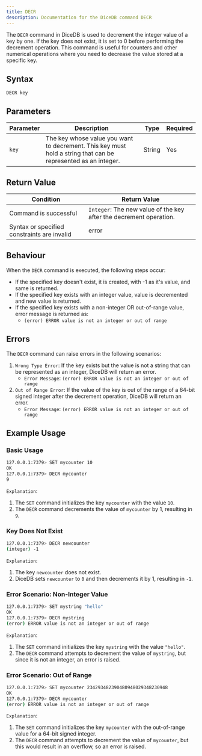 ```yaml
---
title: DECR
description: Documentation for the DiceDB command DECR
---
```


The `DECR` command in DiceDB is used to decrement the integer value of a key by one. If the key does not exist, it is set to 0 before performing the decrement operation. This command is useful for counters and other numerical operations where you need to decrease the value stored at a specific key.

## Syntax

```plaintext
DECR key
```

## Parameters

| Parameter       | Description                                      | Type    | Required |
|-----------------|--------------------------------------------------|---------|----------|
| `key`           | The key whose value you want to decrement. This key must hold a string that can be represented as an integer.  | String  | Yes      |

## Return Value

| Condition                                      | Return Value                                      |
|------------------------------------------------|---------------------------------------------------|
| Command is successful                          | `Integer`: The new value of the key after the decrement operation.                                        |
| Syntax or specified constraints are invalid    | error                                             |

## Behaviour

When the `DECR` command is executed, the following steps occur:

- If the specified key doesn't exist, it is created, with -1 as it's value, and same is returned.
- If the specified key exists with an integer value, value is decremented and new value is returned.
- If the specified key exists with a non-integer OR out-of-range value, error message is returned as:
  - `(error) ERROR value is not an integer or out of range`

## Errors

The `DECR` command can raise errors in the following scenarios:

1. `Wrong Type Error`: If the key exists but the value is not a string that can be represented as an integer, DiceDB will return an error.
   - `Error Message`:  `(error) ERROR value is not an integer or out of range`
1. `Out of Range Error`: If the value of the key is out of the range of a 64-bit signed integer after the decrement operation, DiceDB will return an error.
   - `Error Message`: `(error) ERROR value is not an integer or out of range`

## Example Usage

### Basic Usage

```bash
127.0.0.1:7379> SET mycounter 10
OK
127.0.0.1:7379> DECR mycounter
9
```

`Explanation`:

1. The `SET` command initializes the key `mycounter` with the value `10`.
2. The `DECR` command decrements the value of `mycounter` by 1, resulting in `9`.


### Key Does Not Exist

```bash
127.0.0.1:7379> DECR newcounter
(integer) -1
```

`Explanation`:

1. The key `newcounter` does not exist.
2. DiceDB sets `newcounter` to `0` and then decrements it by 1, resulting in `-1`.


### Error Scenario: Non-Integer Value

```bash
127.0.0.1:7379> SET mystring "hello"
OK
127.0.0.1:7379> DECR mystring
(error) ERROR value is not an integer or out of range
```

`Explanation`:

1. The `SET` command initializes the key `mystring` with the value `"hello"`.
2. The `DECR` command attempts to decrement the value of `mystring`, but since it is not an integer, an error is raised.


### Error Scenario: Out of Range

```bash
127.0.0.1:7379> SET mycounter 234293482390480948029348230948
OK
127.0.0.1:7379> DECR mycounter
(error) ERROR value is not an integer or out of range
```

`Explanation`:

1. The `SET` command initializes the key `mycounter` with the out-of-range value for a 64-bit signed integer.
1. The `DECR` command attempts to decrement the value of `mycounter`, but this would result in an overflow, so an error is raised.

